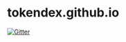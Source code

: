 # tokendex.github.io

[![Gitter](https://badges.gitter.im/TokenDEX/Lobby.svg)](https://gitter.im/TokenDEX/Lobby?utm_source=badge&utm_medium=badge&utm_campaign=pr-badge&utm_content=badge)